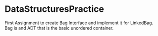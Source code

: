 # DataStructuresPractice

First Assignment to create Bag Interface and implement it for LinkedBag.
Bag is and ADT that is the basic unordered container.
